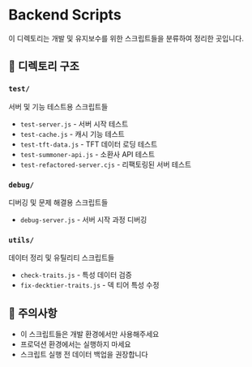 # Backend Scripts

이 디렉토리는 개발 및 유지보수를 위한 스크립트들을 분류하여 정리한 곳입니다.

## 📁 디렉토리 구조

### `test/`
서버 및 기능 테스트용 스크립트들
- `test-server.js` - 서버 시작 테스트
- `test-cache.js` - 캐시 기능 테스트
- `test-tft-data.js` - TFT 데이터 로딩 테스트
- `test-summoner-api.js` - 소환사 API 테스트
- `test-refactored-server.cjs` - 리팩토링된 서버 테스트

### `debug/`
디버깅 및 문제 해결용 스크립트들
- `debug-server.js` - 서버 시작 과정 디버깅

### `utils/`
데이터 정리 및 유틸리티 스크립트들
- `check-traits.js` - 특성 데이터 검증
- `fix-decktier-traits.js` - 덱 티어 특성 수정

## 🚨 주의사항

- 이 스크립트들은 개발 환경에서만 사용해주세요
- 프로덕션 환경에서는 실행하지 마세요
- 스크립트 실행 전 데이터 백업을 권장합니다